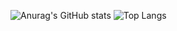 ![Anurag's GitHub stats](https://github-readme-stats.vercel.app/api?username=xsmallbear&show_icons=true)
![Top Langs](https://github-readme-stats.vercel.app/api/top-langs/?username=xsmallbear&layout=compact)